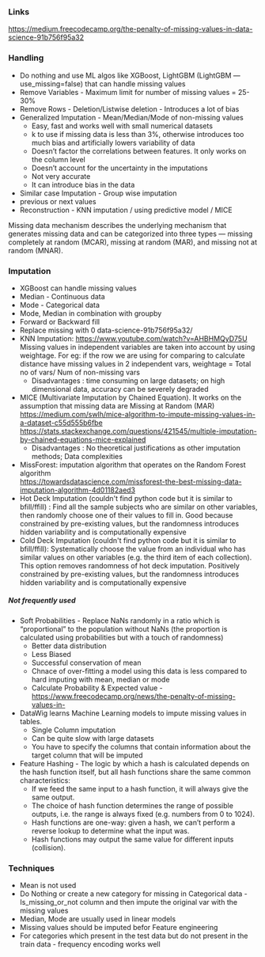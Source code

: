 ### Links
https://medium.freecodecamp.org/the-penalty-of-missing-values-in-data-science-91b756f95a32 </br>

### Handling
* Do nothing and use ML algos like XGBoost, LightGBM (LightGBM — use_missing=false) that can handle missing values
* Remove Variables - Maximum limit for number of missing values = 25-30%
* Remove Rows - Deletion/Listwise deletion - Introduces a lot of bias
* Generalized Imputation - Mean/Median/Mode of non-missing values
  * Easy, fast and works well with small numerical datasets
  * k to use if missing data is less than 3%, otherwise introduces too much bias and artificially lowers variability of data
  * Doesn’t factor the correlations between features. It only works on the column level
  * Doesn’t account for the uncertainty in the imputations
  * Not very accurate
  * It can introduce bias in the data
* Similar case Imputation - Group wise imputation 
* previous or next values
* Reconstruction - KNN imputation / using predictive model / MICE

Missing data mechanism describes the underlying mechanism that generates missing data and can be categorized into three types — missing completely at random (MCAR), missing at random (MAR), and missing not at random (MNAR).

### Imputation
* XGBoost can handle missing values
* Median - Continuous data
* Mode - Categorical data
* Mode, Median in combination with groupby
* Forward or Backward fill
* Replace missing with 0
data-science-91b756f95a32/
* KNN Imputation: https://www.youtube.com/watch?v=AHBHMQyD75U </br>
Missing values in independent variables are taken into account by using weightage. For eg: if the row we are using for comparing to calculate distance have missing values in 2 independent vars, weightage = Total no of vars/ Num of non-missing vars
  * Disadvantages : time consuming on large datasets; on high dimensional data, accuracy can be severely degraded
* MICE (Multivariate Imputation by Chained Equation). It works on the assumption that missing data are Missing at Random (MAR) </br>
https://medium.com/swlh/mice-algorithm-to-impute-missing-values-in-a-dataset-c55d555b6fbe </br>
https://stats.stackexchange.com/questions/421545/multiple-imputation-by-chained-equations-mice-explained </br>
  * Disadvantages : No theoretical justifications as other imputation methods; Data complexities
* MissForest: imputation algorithm that operates on the Random Forest algorithm </br>
https://towardsdatascience.com/missforest-the-best-missing-data-imputation-algorithm-4d01182aed3 </br>
* Hot Deck Imputation (couldn't find python code but it is similar to bfill/ffill) : Find all the sample subjects who are similar on other variables, then randomly choose one of their values to fill in. Good because constrained by pre-existing values, but the randomness introduces hidden variability and is computationally expensive
* Cold Deck Imputation (couldn't find python code but it is similar to bfill/ffill): Systematically choose the value from an individual who has similar values on other variables (e.g. the third item of each collection). This option removes randomness of hot deck imputation. Positively constrained by pre-existing values, but the randomness introduces hidden variability and is computationally expensive

##### Not frequently used
* Soft Probabilities - Replace NaNs randomly in a ratio which is “proportional” to the population without NaNs (the proportion is calculated using probabilities but with a touch of randomness)
   * Better data distribution
   * Less Biased
   * Successful conservation of mean
   * Chnace of over-fitting a model using this data is less compared to hard imputing with mean, median or mode
   * Calculate Probability & Expected value -https://www.freecodecamp.org/news/the-penalty-of-missing-values-in-
* DataWig learns Machine Learning models to impute missing values in tables.
  * Single Column imputation
  * Can be quite slow with large datasets
  * You have to specify the columns that contain information about the target column that will be imputed
* Feature Hashing - The logic by which a hash is calculated depends on the hash function itself, but all hash functions share the same common characteristics:
  * If we feed the same input to a hash function, it will always give the same output.
  * The choice of hash function determines the range of possible outputs, i.e. the range is always fixed (e.g. numbers from 0 to 1024).
  * Hash functions are one-way: given a hash, we can’t perform a reverse lookup to determine what the input was.
  * Hash functions may output the same value for different inputs (collision).


### Techniques
* Mean is not used
* Do Nothing or create a new category for missing in Categorical data - Is_missing_or_not column and then impute the original var with the missing values
* Median, Mode are usually used in linear models
* Missing values should be imputed befor Feature engineering
* For categories which present in the test data but do not present in the train data - frequency encoding works well



